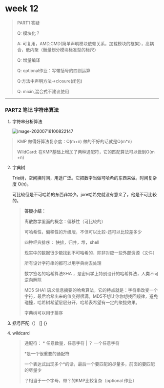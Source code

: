 # week 12

> PART1  答疑
>
> Q: 模块化？
>
> A: 可复用，AMD,CMD(简单声明模块依赖关系，加载模块的框架），高耦合，低内聚（衡量划分模块标准型的标尺）
>
> Q: 增量编译
>
> Q: optional作业：写带括号的四则运算
>
> Q:方法中声明方法->closure(闭包)
>
> Q: mixin,混合式不建议使用

---

### PART2 笔记 字符串算法

1. 字符串分析算法

   ![image-20200716100822147](C:\Users\dell\AppData\Roaming\Typora\typora-user-images\image-20200716100822147.png)

> KMP 做得好算法复杂度：O(m+n)   做的不好的话就是O(m*n)
>
> WIldCard: 在KMP基础上增加了两种通配符，它的匹配算法可以做到O(m +n)

2. 字典树

   Trie树，空间换时间，用途广泛。它把数字当做可哈希的东西来做。时间复杂度 O(n)。

   可比较但是不可哈希的东西非常少。jore哈希完就没有意义了，他是不可比较的。

   > **答疑小结：**
   >
   > 离散数学里面的概念：偏移性（可比较的）
   >
   > 可哈希性，偏移性的升级版，不但可以比较-还可以比较差多少
   >
   > 四种经典排序： 快排，归并，堆，shell
   >
   > 现实中的数据很少能找到不可哈希的，除非对应一些外部资源（文件）
   >
   > 所有设计字符串的都可以用字典树去处理
   >
   > 数字签名的哈希算法SHA ，是密码学上特别设计的哈希算法，人类不可逆向解除
   >
   > MD5 SHA1 语义信息摘要的哈希算法，它的特点就是：字符串改变一个字符，最后哈希出来的值变得很满。MD5不想让你你想找回规律，避免碰撞，哈希树希望层层分开，哈希表希望有一定的聚拢效果。
   >
   > 字典树可以用于排序

3. 括号匹配（） [] {}

4. wildcard

   > 通配符： * 任意数量，任意字符     |    ？ 一个任意字符
   >
   > *是一个很重要的通配符
   >
   > 一个表达式出现多个*的话，最后一个要匹配的尽量多，前面的要匹配的尽量少
   >
   > ？相当于一个字母，带？的KMP比较复杂（optional 作业）
